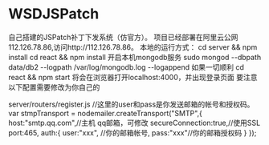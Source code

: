 # WSDJSPatch
自己搭建的JSPatch补丁下发系统（仿官方）。
项目已经部署在阿里云公网112.126.78.86,访问http://112.126.78.86。
本地的运行方式：
cd server && npm install
cd react && npm install
开启本机mongodb服务 sudo mongod --dbpath data/db2 --logpath /var/log/mongodb.log --logappend
如果一切顺利 cd react && npm start 将会在浏览器打开localhost:4000，并出现登录页面
要注意以下配置需要修改为你自己的

server/routers/register.js
//这里的user和pass是你发送邮箱的帐号和授权码。
var stmpTransport = nodemailer.createTransport("SMTP",{
    host:"smtp.qq.com",//主机 qq邮箱，可修改
    secureConnection:true,//使用SSL
    port:465,
    auth:{
      user:"xxx", //你的邮箱帐号,
      pass:"xxx"//你的邮箱授权码
    }
  });
